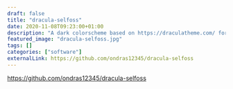```yaml
---
draft: false
title: "dracula-selfoss"
date: 2020-11-08T09:23:00+01:00
description: "A dark colorscheme based on https://draculatheme.com/ for [Selfoss RSS reader](https://selfoss.aditu.de/)"
featured_image: "dracula-selfoss.jpg"
tags: []
categories: ["software"]
externalLink: https://github.com/ondras12345/dracula-selfoss
---
```

https://github.com/ondras12345/dracula-selfoss
